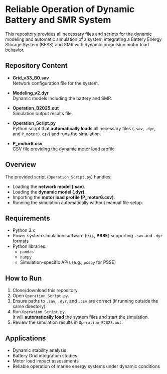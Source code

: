 # Reliable Operation of Dynamic Battery and SMR System

This repository provides all necessary files and scripts for the dynamic modeling and automatic simulation of a system integrating a Battery Energy Storage System (BESS) and SMR with dynamic propulsion motor load behavior.

## Repository Content

- **Grid_v33_B0.sav**  
  Network configuration file for the system.

- **Modeling_v2.dyr**  
  Dynamic models including the battery and SMR.

- **Operation_B2025.out**  
  Simulation output results file.

- **Operation_Script.py**  
  Python script that **automatically loads** all necessary files (`.sav`, `.dyr`, and `P_motor6.csv`) and runs the simulation.

- **P_motor6.csv**  
  CSV file providing the dynamic motor load profile.

## Overview

The provided script (`Operation_Script.py`) handles:
- Loading the **network model (.sav)**.
- Loading the **dynamic model (.dyr)**.
- Importing the **motor load profile (P_motor6.csv)**.
- Running the simulation automatically without manual file setup.

## Requirements

- Python 3.x
- Power system simulation software (e.g., **PSSE**) supporting `.sav` and `.dyr` formats
- Python libraries:
  - `pandas`
  - `numpy`
  - Simulation-specific APIs (e.g., `psspy` for PSSE)

## How to Run

1. Clone/download this repository.
2. Open `Operation_Script.py`.
3. Ensure paths to `.sav`, `.dyr`, and `.csv` are correct (if running outside the same directory).
4. Run `Operation_Script.py`.  
   It will **automatically load** the system files and start the simulation.
5. Review the simulation results in `Operation_B2025.out`.

## Applications

- Dynamic stability analysis
- Battery Grid integration studies
- Motor load impact assessments
- Reliable operation of marine energy systems under dynamic conditions

